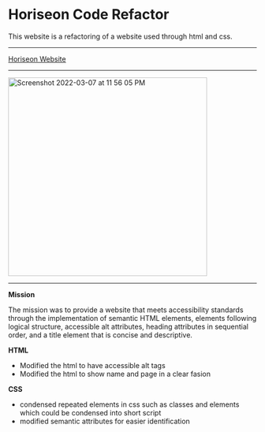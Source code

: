 # Horiseon Code Refactor  

This website is a refactoring of a website used through html and css.

**************************************
[Horiseon Website](https://bsmith675.github.io/Horiseon-Code-Refactor-/)
**************************************
<img width="403" alt="Screenshot 2022-03-07 at 11 56 05 PM" src="https://user-images.githubusercontent.com/98413163/157169505-86df47e4-0a46-4771-8307-a076db2f197b.png">

**************************************

**Mission**

The mission was to provide a website that meets accessibility standards through the       implementation of semantic HTML elements, elements following logical structure, accessible alt attributes, heading attributes in sequential order, and a title element that is concise and descriptive. 

**HTML**

- Modified the html to have accessible alt tags
- Modified the html to show name and page in a clear fasion


**CSS**

- condensed repeated elements in css such as classes and elements which could be condensed into short script
- modified semantic attributes for easier identification
